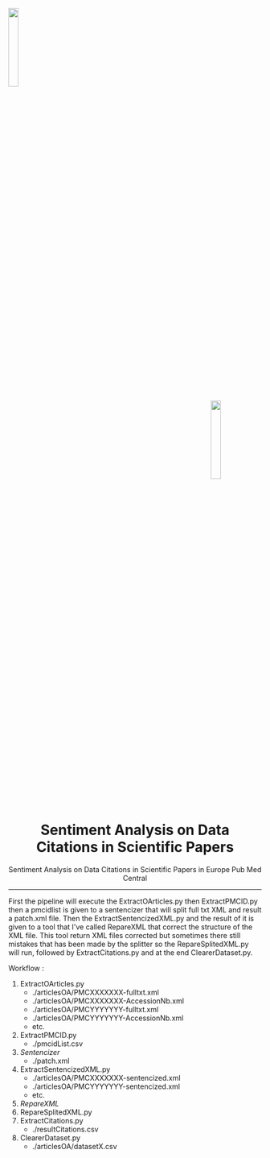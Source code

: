 <a name="top"></a>
<div class="row">
  <div class="column">
    <img align="left" width="20%" height="20%" src="https://github.com/0AlphaZero0/Sentiment-Analysis-EuropePMC/blob/master/Logbook%20%26%20Notes/EMBL-EBI-logo.png">
  </div>
  <div class="column">
    <img align="right" width="20%" height="20%" src="https://github.com/0AlphaZero0/Sentiment-Analysis-EuropePMC/blob/master/Logbook%20%26%20Notes/europepmc.png">
  </div>
</div>
&nbsp;  &nbsp;  &nbsp;  
<h1 align="center">Sentiment Analysis on Data Citations in Scientific Papers</h1>
<p align="center">Sentiment Analysis on Data Citations in Scientific Papers in Europe Pub Med Central</p>

______________________________________________________________________

First the pipeline will execute the ExtractOArticles.py then ExtractPMCID.py then a pmcidlist is given to a sentencizer that will split full txt XML and result a patch.xml file. Then the ExtractSentencizedXML.py and the result of it is given to a tool that I've called RepareXML that correct the structure of the XML file. This tool return XML files corrected but sometimes there still mistakes that has been made by the splitter so the RepareSplitedXML.py will run, followed by ExtractCitations.py and at the end ClearerDataset.py.

Workflow :
1. ExtractOArticles.py
    * ./articlesOA/PMCXXXXXXX-fulltxt.xml
    * ./articlesOA/PMCXXXXXXX-AccessionNb.xml
    * ./articlesOA/PMCYYYYYYY-fulltxt.xml
    * ./articlesOA/PMCYYYYYYY-AccessionNb.xml
    * etc.
2. ExtractPMCID.py
    * ./pmcidList.csv
3. *Sentencizer*
    * ./patch.xml
4. ExtractSentencizedXML.py
    * ./articlesOA/PMCXXXXXXX-sentencized.xml
    * ./articlesOA/PMCYYYYYYY-sentencized.xml
    * etc.
5. *RepareXML*
6. RepareSplitedXML.py
7. ExtractCitations.py
    * ./resultCitations.csv
8. ClearerDataset.py
    * ./articlesOA/datasetX.csv
